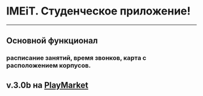 # **IMEiT**. Студенческое приложение!
***
## Основной функционал 
### расписание занятий, время звонков, карта с расположением корпусов.

## v.3.0b на [PlayMarket](https://play.google.com/store/apps/details?id=ru.vyaacheslav.suhov.imeit_rsp)
